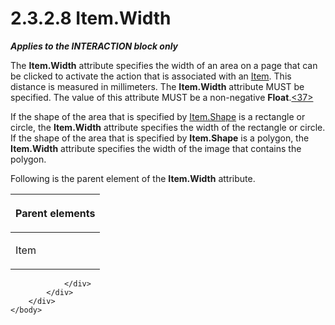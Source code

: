 <html dir="LTR" xmlns:mshelp="http://msdn.microsoft.com/mshelp" xmlns:ddue="http://ddue.schemas.microsoft.com/authoring/2003/5" xmlns:xlink="http://www.w3.org/1999/xlink" xmlns:tool="http://www.microsoft.com/tooltip">
    <head>
        <meta http-equiv="Content-Type" content="text/html; CHARSET=utf-8"></meta>
        <meta name="save" content="history"></meta>
        <title>2.3.2.8 Item.Width</title>
        <xml>
            <mshelp:toctitle title="2.3.2.8 Item.Width"></mshelp:toctitle>
            <mshelp:rltitle title="[MS-RGDI]: Item.Width"></mshelp:rltitle>
            <mshelp:keyword index="A" term="eeff2cda-d1a6-456c-8364-e564598faeb6"></mshelp:keyword>
            <mshelp:attr name="DCSext.ContentType" value="open specification"></mshelp:attr>
            <mshelp:attr name="AssetID" value="eeff2cda-d1a6-456c-8364-e564598faeb6"></mshelp:attr>
            <mshelp:attr name="TopicType" value="kbRef"></mshelp:attr>
            <mshelp:attr name="DCSext.Title" value="[MS-RGDI]: Item.Width" />
        </xml>
    </head>
    <body>
        <div id="header">
            <h1 class="heading">2.3.2.8 Item.Width</h1>
        </div>
        <div id="mainSection">
            <div id="mainBody">
                <div id="allHistory" class="saveHistory"></div>
                <div id="sectionSection0" class="section" name="collapseableSection">
                    

<p><b><i>Applies to the INTERACTION block only</i></b></p>

<p>The <b>Item.Width</b> attribute specifies the width of an
area on a page that can be clicked to activate the action that is associated
with an <a href="70b141bd-23dd-432d-8849-d7f35dfcfff4.html">Item</a>. This
distance is measured in millimeters. The <b>Item.Width</b> attribute MUST be
specified. The value of this attribute MUST be a non-negative <b>Float</b>.<a id="Appendix_A_Target_37"></a><a href="5f16d945-e8a0-4cc3-9547-1c8f3e568219.html#Appendix_A_37" aria-label="Product behavior note 37">&lt;37&gt;</a></p>

<p>If the shape of the area that is specified by <a href="f47703ff-7823-4fcd-827d-225d1a5df412.html">Item.Shape</a> is a rectangle
or circle, the <b>Item.Width</b> attribute specifies the width of the rectangle
or circle. If the shape of the area that is specified by <b>Item.Shape</b> is a
polygon, the <b>Item.Width</b> attribute specifies the width of the image that
contains the polygon.</p>

<p>Following is the parent element of the <b>Item.Width</b>
attribute.</p>

<table>
 <thead>
  <tr>
   <th>
   <p>Parent elements</p>
   </th>
  </tr>
 </thead>
 <tr>
  <td>
  <p>Item</p>
  </td>
 </tr>
</table>

<p> </p>


                </div>
            </div>
        </div>
    </body>
</html>
